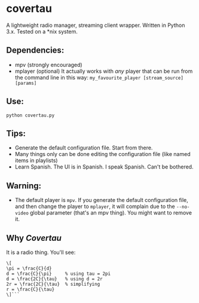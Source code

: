 # covertau

A lightweight radio manager, streaming client wrapper. Written in Python 3.x. Tested on a \*nix system.

## Dependencies:
- mpv (strongly encouraged)
- mplayer (optional)
It actually works with *any* player that can be run from the command line in this way:
```my_favourite_player [stream_source] [params]```

## Use:
```python covertau.py```

## Tips:
- Generate the default configuration file. Start from there.
- Many things only can be done editing the configuration file (like named items in playlists)
- Learn Spanish. The UI is in Spanish. I speak Spanish. Can't be bothered.

## Warning:
- The default player is `mpv`. If you generate the default configuration file, and then change the player to `mplayer`, it will complain due to the `--no-video` global parameter (that's an mpv thing). You might want to remove it.

## Why *Covertau*
It is a radio thing. You'll see:
```
\[
\pi = \frac{C}{d}
d = \frac{C}{\pi}     % using tau = 2pi
d = \frac{2C}{\tau}   % using d = 2r
2r = \frac{2C}{\tau}  % simplifying
r = \frac{C}{\tau}
\]```

